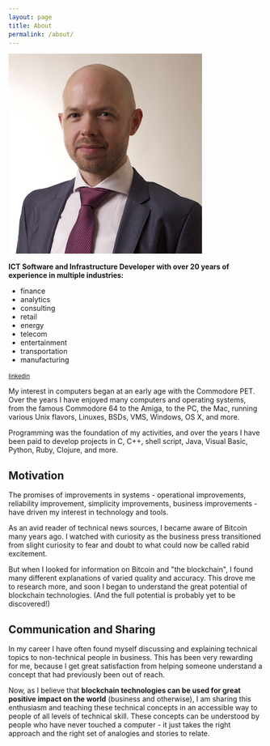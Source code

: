```yaml
---
layout: page
title: About
permalink: /about/
---
```


![Michael Teter photo](/assets/headshot_small.jpg)

**ICT Software and Infrastructure Developer with over 20 years of experience in multiple industries:**

- finance
- analytics
- consulting
- retail
- energy
- telecom
- entertainment
- transportation
- manufacturing

<small>[linkedin](http://www.linkedin.com/in/michaelteter)</small>

My interest in computers began at an early age with the Commodore PET.  Over the years I have enjoyed many computers and operating systems, from the famous Commodore 64 to the Amiga, to the PC, the Mac, running various Unix flavors, Linuxes, BSDs, VMS, Windows, OS X, and more.

Programming was the foundation of my activities, and over the years I have been paid to develop projects in C, C++, shell script, Java, Visual Basic, Python, Ruby, Clojure, and more.

## Motivation

The promises of improvements in systems - operational improvements, reliability improvement, simplicity improvements, business improvements - have driven my interest in technology and tools.

As an avid reader of technical news sources, I became aware of Bitcoin many years ago.  I watched with curiosity as the business press transitioned from slight curiosity to fear and doubt to what could now be called rabid excitement.

But when I looked for information on Bitcoin and "the blockchain", I found many different explanations of varied quality and accuracy.  This drove me to research more, and soon I began to understand the great potential of blockchain technologies.  (And the full potential is probably yet to be discovered!)

## Communication and Sharing

In my career I have often found myself discussing and explaining technical topics to non-technical people in business.  This has been very rewarding for me, because I get great satisfaction from helping someone understand a concept that had previously been out of reach.

Now, as I believe that **blockchain technologies can be used for great positive impact on the world** (business and otherwise), I am sharing this enthusiasm and teaching these technical concepts in an accessible way to people of all levels of technical skill.  These concepts can be understood by people who have never touched a computer - it just takes the right approach and the right set of analogies and stories to relate.

